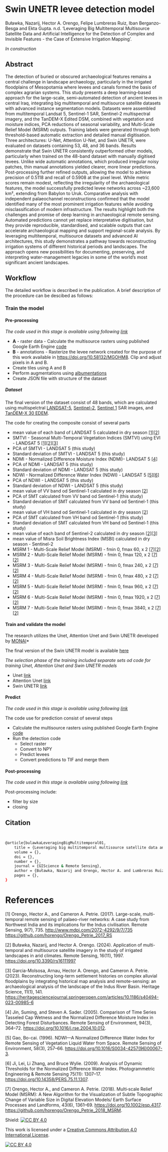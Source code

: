 # Swin UNETR levee detection model

Buławka, Nazarij, Hector A. Orengo, Felipe Lumbreras Ruiz, Iban Berganzo-Besga and Ekta Gupta. n.d. ‘Leveraging Big Multitemporal Multisource Satellite Data and Artificial Intelligence for the Detection of Complex and Invisible Features - the Case of Extensive Irrigation Mapping’.

*In construction*

## Abstract

The detection of buried or obscured archaeological features remains a central challenge in landscape archaeology, particularly in the irrigated floodplains of Mesopotamia where levees and canals formed the basis of complex agrarian systems. This study presents a deep learning–based approach for the large-scale, semi-automated detection of ancient levees in central Iraq, integrating big multitemporal and multisource satellite datasets with advanced instance segmentation models.
Datasets were assembled from multitemporal Landsat 5, Sentinel-1 SAR, Sentinel-2 multispectral imagery, and the TanDEM-X Edited DSM, combined with vegetation and moisture indices, PCA reductions of seasonal variability, and Multi-Scale Relief Model (MSRM) outputs. Training labels were generated through both threshold-based automatic extraction and detailed manual digitisation. Three architectures: U-Net, Attention U-Net, and Swin UNETR, were evaluated on datasets containing 53, 48, and 36 bands.
Results demonstrate that Swin UNETR consistently outperformed other models, particularly when trained on the 48-band dataset with manually digitised levees. Unlike wide automatic annotations, which produced irregular noisy patches, thin manual annotations yielded clearer, more linear predictions. Post-processing further refined outputs, allowing the model to achieve precision of 0.5118 and recall of 0.5908 at the pixel level. While metric scores remain modest, reflecting the irregularity of the archaeological features, the model successfully predicted levee networks across ~23,600 km², extending from Babylon to Uruk. Comparative analysis with independent palaeochannel reconstructions confirmed that the model identified many of the most prominent irrigation features while avoiding misclassification of modern infrastructure.
The results highlight both the challenges and promise of deep learning in archaeological remote sensing. Automated predictions cannot yet replace interpretative digitisation, but they provide reproducible, standardised, and scalable outputs that can accelerate archaeological mapping and support regional-scale analysis. By leveraging multitemporal, multisource datasets and advanced AI architectures, this study demonstrates a pathway towards reconstructing irrigation systems of different historical periods and landscapes. The approach opens new possibilities for documenting, preserving, and interpreting water-management legacies in some of the world’s most significant ancient landscapes. 


## Workflow

The detailed workflow is described in the publication. A brief description of the procedure can be descibed as follows:

### Train the model
#### Pre-processing
*The code used in this stage is available using following [link](https://github.com/nazarb/2025_levees_DL/tree/main/Dataset)*
- **A** - raster data - Calculate the multisource rasters using published Google Earth Engine [code](https://github.com/nazarb/2025_levees_DL/blob/main/Dataset/Dataset_creation_GEE_code)
- **B** - annotations - Rasterize the levee network created for the purpose of this work available in https://doi.org/10.58132/MGOHM8. Clip and adjust pixels in A and B.
- Create tiles using A and B
- Perform augmentations using [albumentations](https://github.com/albumentations-team/albumentations)
- Create JSON file with structure of the dataset

##### Dataset

The final version of the dataset consist of 48 bands, which are calculated using multispelctral [LANDSAT-5](https://developers.google.com/earth-engine/datasets/catalog/LANDSAT_LT05_C02_T1_L2?hl=pl), [Sentinel-2](https://developers.google.com/earth-engine/datasets/catalog/COPERNICUS_S2_HARMONIZED?hl=pl), [Sentinel 1](https://developers.google.com/earth-engine/datasets/catalog/COPERNICUS_S1_GRD?hl=pl) SAR images, and [TanDEM-X 30 EDEM](https://geoservice.dlr.de/web/dataguide/tdm30/).

The code for creating the composite consist of several parts
- mean value of each band of LANDSAT 5 calculated in dry season [[1]](#1)[[2]](#2)
- SMTVI - Seasonal Multi-Temporal Vegetation Indices (SMTVI) using EVI - LANDSAT 5 [[1]](#1)[[2]](#2)[[3]](#3)
- PCA of SMTVI - LANDSAT 5  (this study)
- Standard deviation of SMTVI - LANDSAT 5 (this study)
- NDMI - Normalized Difference Moisture Index (NDMI)- LANDSAT 5 [[4]](#4)
- PCA of NDMI - LANDSAT 5  (this study)
- Standard deviation of NDMI - LANDSAT 5 (this study)
- NDWI - Normalized Difference Water Index (NDWI) - LANDSAT 5  [[5]](#5)[[6]](#6)
- PCA of NDWI - LANDSAT 5  (this study)
- Standard deviation of NDWI - LANDSAT 5 (this study)
- mean value of VV band od Sentinel-1 calculated in dry season [[2]](#2)
- PCA of SMT calculated from VV band od Sentinel-1 (this study)
- Standard deviation of SMT calculated from VV band od Sentinel-1 (this study)
- mean value of VH band od Sentinel-1 calculated in dry season [[2]](#2)
- PCA of SMT calculated from VH band od Sentinel-1 (this study)
- Standard deviation of SMT calculated from VH band od Sentinel-1 (this study)
- mean value of each band of Sentinel-2 calculated in dry season [[2]](#2)[[3]](#3)
- mean value of Misra Soil Brightness Index (MSBI) calculated in dry season - Sentinel-2
- MSRM 1 - Multi-Scale Relief Model (MSRM) - fmin 0, fmax 60, x 2 [[7]](#7)[[2]](#2)
- MSRM 2 - Multi-Scale Relief Model (MSRM) - fmin 0, fmax 120, x 2 [[7]](#7)[[2]](#2)
- MSRM 3 - Multi-Scale Relief Model (MSRM) - fmin 0, fmax 240, x 2 [[7]](#7)[[2]](#2)
- MSRM 4 - Multi-Scale Relief Model (MSRM) - fmin 0, fmax 480, x 2 [[7]](#7)[[2]](#2)
- MSRM 5 - Multi-Scale Relief Model (MSRM) - fmin 0, fmax 960, x 2 [[7]](#7)[[2]](#2)
- MSRM 6 - Multi-Scale Relief Model (MSRM) - fmin 0, fmax 1920, x 2 [[7]](#7)[[2]](#2)
- MSRM 7 - Multi-Scale Relief Model (MSRM) - fmin 0, fmax 3840, x 2 [[7]](#7)[[2]](#2)

#### Train and validate the model 

The research utilizes the Unet, Attention Unet and Swin UNETR developed by [MONAI](https://github.com/Project-MONAI/MONAI)*

The final version of the Swin UNETR model is available [here](https://github.com/nazarb/2025_levees_DL/tree/main/Swin_UNETR)


*The selection phase of the training included separate sets od code for training Unet, Attention Unet and Swin UNETR models*
- Unet [link](https://github.com/nazarb/2025_levees_DL/tree/main/Model)
- Attention Unet [link](https://github.com/nazarb/2025_levees_DL/tree/main/Model)
- Swin UNETR  [link](https://github.com/nazarb/2025_levees_DL/tree/main/Model)

  
#### Predict
*The code used in this stage is available using following [link](https://github.com/nazarb/2025_levees_DL/tree/main/Predict)*

The code use for prediction consist of several steps
- Calculate the multisource rasters using published Google Earth Engine [code](https://github.com/nazarb/2025_levees_DL/blob/main/Dataset/Dataset_creation_GEE_code)
- Run the detection code
	- 	Select raster
	- 	Convert to NPY
	- 	Predict levees
	- 	Convert predictions to TIF and merge them
    
#### Post-processing
*The code used in this stage is available using following [link](https://github.com/nazarb/2025_levees_DL/tree/main/Post_processing)*

Post-processing include:
- filter by size
- closing


## Citation

```bash


@article{bulawkaLeveragingBigMultitemporal01,
	title = {Leveraging big multitemporal multisource satellite data and artificial intelligence for the detection of complex and invisible features - the case of extensive irrigation mapping},
	volume = {},
	doi = {},
	number = {},
	journal = {GIScience & Remote Sensing},
	author = {Buławka, Nazarij and Orengo, Hector A. and Lumbreras Ruiz, Felipe and Berganzo-Besga, Iban and Gupta, Ekta},
	pages = {},
}


```
# References
<a id="1">[1]</a> 
Orengo, Hector A., and Cameron A. Petrie. (2017). 
Large-scale, multi-temporal remote sensing of palaeo-river networks: A case study from Northwest India and its implications for the Indus civilisation.
Remote Sensing, 9(7), 735.
http://www.mdpi.com/2072-4292/9/7/735
https://github.com/horengo/Orengo_Petrie_2017_RS

<a id="2">[2]</a> 
Buławka, Nazarij, and Hector A. Orengo. (2024).
Application of multi-temporal and multisource satellite imagery in the study of irrigated landscapes in arid climates.
Remote Sensing, 16(11), 1997.
https://doi.org/10.3390/rs16111997

<a id="3">[3]</a> 
Garcia-Molsosa, Arnau, Hector A. Orengo, and Cameron A. Petrie. (2023).
Reconstructing long-term settlement histories on complex alluvial floodplains by integrating historical map analysis and remote-sensing: an archaeological analysis of the landscape of the Indus River Basin.
Heritage Science, 11(1), 141.
https://heritagesciencejournal.springeropen.com/articles/10.1186/s40494-023-00985-6

<a id="4">[4]</a> 
Jin, Suming, and Steven A. Sader. (2005). 
Comparison of Time Series Tasseled Cap Wetness and the Normalized Difference Moisture Index in Detecting Forest Disturbances.
Remote Sensing of Environment, 94(3), 364–72. 
https://doi.org/10.1016/j.rse.2004.10.012.

<a id="5">[5]</a> 
Gao, Bo-cai. (1996). 
NDWI—A Normalized Difference Water Index for Remote Sensing of Vegetation Liquid Water from Space.
Remote Sensing of Environment, 58(3), 257–66. 
https://doi.org/10.1016/S0034-4257(96)00067-3.

<a id="6">[6]</a> 
Ji, Lei, Li Zhang, and Bruce Wylie. (2009). 
Analysis of Dynamic Thresholds for the Normalized Difference Water Index. 
Photogrammetric Engineering & Remote Sensing 75(11): 1307–17. 
https://doi.org/10.14358/PERS.75.11.1307.

<a id="7">[7]</a> 
Orengo, Hector A., and Cameron A. Petrie. (2018). 
Multi‐scale Relief Model (MSRM): A New Algorithm for the Visualization of Subtle Topographic Change of Variable Size in Digital Elevation Models/
Earth Surface Processes and Landforms, 43(6), 1361–69. 
https://doi.org/10.1002/esp.4317.
https://github.com/horengo/Orengo_Petrie_2018_MSRM.



Shield: [![CC BY 4.0][cc-by-shield]][cc-by]

This work is licensed under a
[Creative Commons Attribution 4.0 International License][cc-by].

[![CC BY 4.0][cc-by-image]][cc-by]

[cc-by]: http://creativecommons.org/licenses/by/4.0/
[cc-by-image]: https://i.creativecommons.org/l/by/4.0/88x31.png
[cc-by-shield]: https://img.shields.io/badge/License-CC%20BY%204.0-lightgrey.svg
